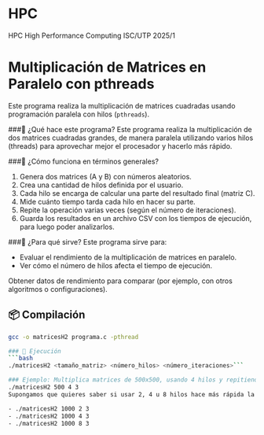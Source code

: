 # HPC
HPC High Performance Computing ISC/UTP 2025/1

# Multiplicación de Matrices en Paralelo con pthreads
Este programa realiza la multiplicación de matrices cuadradas usando programación paralela con hilos (`pthreads`).

###🧩 ¿Qué hace este programa?
Este programa realiza la multiplicación de dos matrices cuadradas grandes, de manera paralela utilizando varios hilos (threads) para aprovechar mejor el procesador y hacerlo más rápido.

###🧠 ¿Cómo funciona en términos generales?
1. Genera dos matrices (A y B) con números aleatorios.
2. Crea una cantidad de hilos definida por el usuario.
3. Cada hilo se encarga de calcular una parte del resultado final (matriz C).
4. Mide cuánto tiempo tarda cada hilo en hacer su parte.
5. Repite la operación varias veces (según el número de iteraciones).
6. Guarda los resultados en un archivo CSV con los tiempos de ejecución, para luego poder analizarlos.

###🧪 ¿Para qué sirve?
Este programa sirve para:
- Evaluar el rendimiento de la multiplicación de matrices en paralelo.
- Ver cómo el número de hilos afecta el tiempo de ejecución.

Obtener datos de rendimiento para comparar (por ejemplo, con otros algoritmos o configuraciones).

## 📦 Compilación

```bash
gcc -o matricesH2 programa.c -pthread

### 🚀 Ejecución
```bash
./matricesH2 <tamaño_matriz> <número_hilos> <número_iteraciones>```

### Ejemplo: Multiplica matrices de 500x500, usando 4 hilos y repitiendo el proceso 3 veces.
./matricesH2 500 4 3
Supongamos que quieres saber si usar 2, 4 u 8 hilos hace más rápida la multiplicación de matrices de 1000x1000. Puedes correr el programa así:

- ./matricesH2 1000 2 3
- ./matricesH2 1000 4 3
- ./matricesH2 1000 8 3


